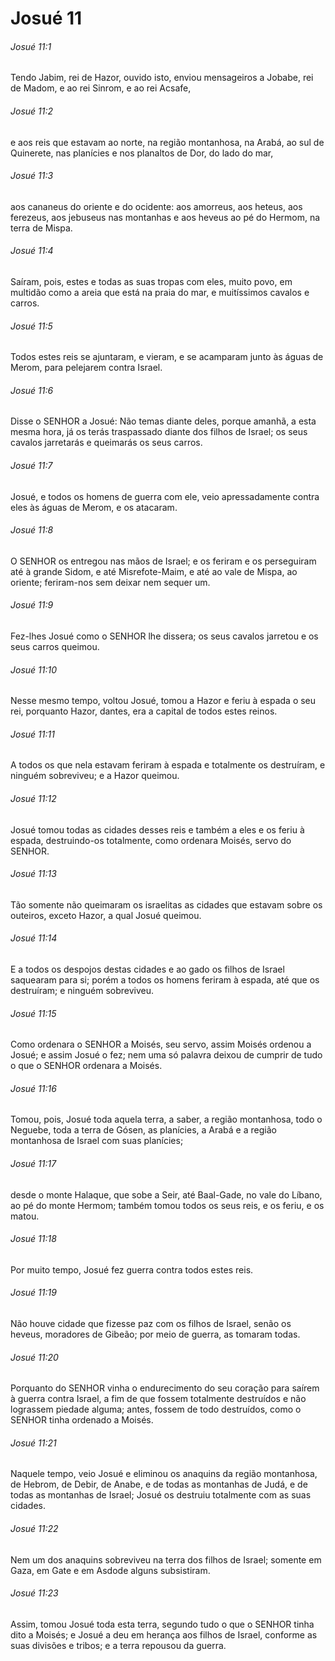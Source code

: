 # Josué 11

###### Josué 11:1

Tendo Jabim, rei de Hazor, ouvido isto, enviou mensageiros a Jobabe, rei de Madom, e ao rei Sinrom, e ao rei Acsafe,

###### Josué 11:2

e aos reis que estavam ao norte, na região montanhosa, na Arabá, ao sul de Quinerete, nas planícies e nos planaltos de Dor, do lado do mar,

###### Josué 11:3

aos cananeus do oriente e do ocidente: aos amorreus, aos heteus, aos ferezeus, aos jebuseus nas montanhas e aos heveus ao pé do Hermom, na terra de Mispa.

###### Josué 11:4

Saíram, pois, estes e todas as suas tropas com eles, muito povo, em multidão como a areia que está na praia do mar, e muitíssimos cavalos e carros.

###### Josué 11:5

Todos estes reis se ajuntaram, e vieram, e se acamparam junto às águas de Merom, para pelejarem contra Israel.

###### Josué 11:6

Disse o SENHOR a Josué: Não temas diante deles, porque amanhã, a esta mesma hora, já os terás traspassado diante dos filhos de Israel; os seus cavalos jarretarás e queimarás os seus carros.

###### Josué 11:7

Josué, e todos os homens de guerra com ele, veio apressadamente contra eles às águas de Merom, e os atacaram.

###### Josué 11:8

O SENHOR os entregou nas mãos de Israel; e os feriram e os perseguiram até à grande Sidom, e até Misrefote-Maim, e até ao vale de Mispa, ao oriente; feriram-nos sem deixar nem sequer um.

###### Josué 11:9

Fez-lhes Josué como o SENHOR lhe dissera; os seus cavalos jarretou e os seus carros queimou.

###### Josué 11:10

Nesse mesmo tempo, voltou Josué, tomou a Hazor e feriu à espada o seu rei, porquanto Hazor, dantes, era a capital de todos estes reinos.

###### Josué 11:11

A todos os que nela estavam feriram à espada e totalmente os destruíram, e ninguém sobreviveu; e a Hazor queimou.

###### Josué 11:12

Josué tomou todas as cidades desses reis e também a eles e os feriu à espada, destruindo-os totalmente, como ordenara Moisés, servo do SENHOR.

###### Josué 11:13

Tão somente não queimaram os israelitas as cidades que estavam sobre os outeiros, exceto Hazor, a qual Josué queimou.

###### Josué 11:14

E a todos os despojos destas cidades e ao gado os filhos de Israel saquearam para si; porém a todos os homens feriram à espada, até que os destruíram; e ninguém sobreviveu.

###### Josué 11:15

Como ordenara o SENHOR a Moisés, seu servo, assim Moisés ordenou a Josué; e assim Josué o fez; nem uma só palavra deixou de cumprir de tudo o que o SENHOR ordenara a Moisés.

###### Josué 11:16

Tomou, pois, Josué toda aquela terra, a saber, a região montanhosa, todo o Neguebe, toda a terra de Gósen, as planícies, a Arabá e a região montanhosa de Israel com suas planícies;

###### Josué 11:17

desde o monte Halaque, que sobe a Seir, até Baal-Gade, no vale do Líbano, ao pé do monte Hermom; também tomou todos os seus reis, e os feriu, e os matou.

###### Josué 11:18

Por muito tempo, Josué fez guerra contra todos estes reis.

###### Josué 11:19

Não houve cidade que fizesse paz com os filhos de Israel, senão os heveus, moradores de Gibeão; por meio de guerra, as tomaram todas.

###### Josué 11:20

Porquanto do SENHOR vinha o endurecimento do seu coração para saírem à guerra contra Israel, a fim de que fossem totalmente destruídos e não lograssem piedade alguma; antes, fossem de todo destruídos, como o SENHOR tinha ordenado a Moisés.

###### Josué 11:21

Naquele tempo, veio Josué e eliminou os anaquins da região montanhosa, de Hebrom, de Debir, de Anabe, e de todas as montanhas de Judá, e de todas as montanhas de Israel; Josué os destruiu totalmente com as suas cidades.

###### Josué 11:22

Nem um dos anaquins sobreviveu na terra dos filhos de Israel; somente em Gaza, em Gate e em Asdode alguns subsistiram.

###### Josué 11:23

Assim, tomou Josué toda esta terra, segundo tudo o que o SENHOR tinha dito a Moisés; e Josué a deu em herança aos filhos de Israel, conforme as suas divisões e tribos; e a terra repousou da guerra.

